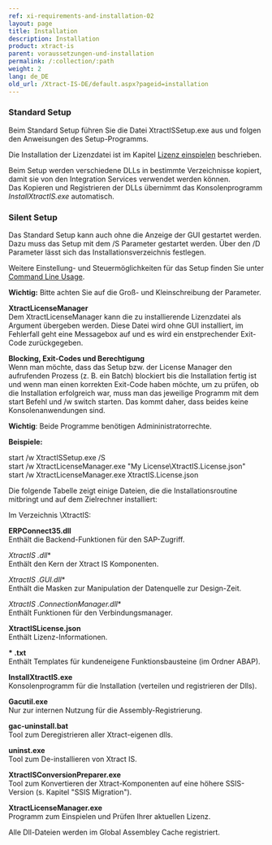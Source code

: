 ```yaml
---
ref: xi-requirements-and-installation-02
layout: page
title: Installation
description: Installation
product: xtract-is
parent: voraussetzungen-und-installation
permalink: /:collection/:path
weight: 2
lang: de_DE
old_url: /Xtract-IS-DE/default.aspx?pageid=installation
---
```


### Standard Setup

Beim Standard Setup führen Sie die Datei XtractISSetup.exe aus und folgen den Anweisungen des Setup-Programms. 

Die Installation der Lizenzdatei ist im Kapitel [Lizenz einspielen](./lizenz-einspielen) beschrieben.

Beim Setup werden verschiedene DLLs in bestimmte Verzeichnisse kopiert, damit sie von  den Integration Services verwendet werden können. <br>
Das Kopieren und Registrieren der DLLs übernimmt das Konsolenprogramm *InstallXtractIS.exe* automatisch. 

### Silent Setup

Das Standard Setup kann auch ohne die Anzeige der GUI gestartet werden. Dazu muss das Setup mit dem /S Parameter gestartet werden. Über den /D Parameter lässt sich das Installationsverzeichnis festlegen. 

Weitere Einstellung- und Steuermöglichkeiten für das Setup finden Sie unter [Command Line Usage](http://nsis.sourceforge.net/Docs/Chapter3.html#3.2.1).

**Wichtig:** Bitte achten Sie auf die Groß- und Kleinschreibung der Parameter. 

**XtractLicenseManager**<br>
Dem XtractLicenseManager kann die zu installierende Lizenzdatei als Argument übergeben werden. Diese Datei wird ohne GUI installiert, im Fehlerfall geht eine Messagebox auf und es wird ein enstprechender Exit-Code zurückgegeben.

**Blocking, Exit-Codes und Berechtigung**<br>
Wenn man möchte, dass das Setup bzw. der License Manager den aufrufenden Prozess (z. B. ein Batch) blockiert bis die Installation fertig ist und wenn man einen korrekten Exit-Code haben möchte, um zu prüfen, ob die Installation erfolgreich war, muss man das jeweilige Programm mit dem start Befehl und /w switch starten. Das kommt daher, dass beides keine Konsolenanwendungen sind.

**Wichtig**: Beide Programme benötigen Admininistratorrechte.

**Beispiele:**

start /w XtractISSetup.exe /S<br>
start /w XtractLicenseManager.exe "My License\XtractIS.License.json"<br>
start /w XtractLicenseManager.exe XtractIS.License.json<br>

Die folgende Tabelle zeigt einige Dateien, die die Installationsroutine mitbringt und auf dem Zielrechner installiert:

Im Verzeichnis \XtractIS\:

**ERPConnect35.dll**<br> 
Enthält die Backend-Funktionen für den SAP-Zugriff.

**XtractIS* .dll** <br>
Enthält den Kern der Xtract IS Komponenten.

**XtractIS* .GUI.dll** <br>
Enthält die Masken zur Manipulation der Datenquelle zur Design-Zeit.

**XtractIS* .ConnectionManager.dll**<br> 
Enthält Funktionen für den Verbindungsmanager.

**XtractISLicense.json** <br>
Enthält Lizenz-Informationen.

__* .txt__ <br>
Enthält Templates für kundeneigene Funktionsbausteine (im Ordner ABAP).

**InstallXtractIS.exe** <br>
Konsolenprogramm für die Installation (verteilen und registrieren der Dlls).

**Gacutil.exe** <br>
Nur zur internen Nutzung für die Assembly-Registrierung.

**gac-uninstall.bat**<br>
Tool zum Deregistrieren aller Xtract-eigenen dlls.

**uninst.exe**<br>
Tool zum De-installieren von Xtract IS.

**XtractISConversionPreparer.exe**<br>
Tool zum Konvertieren der Xtract-Komponenten auf eine höhere SSIS-Version (s. Kapitel "SSIS Migration").

**XtractLicenseManager.exe** <br>
Programm zum Einspielen und Prüfen Ihrer aktuellen Lizenz.

Alle Dll-Dateien werden im Global Assembley Cache registriert.
<!--stackedit_data:
eyJoaXN0b3J5IjpbMjEyMTAzMTI1NV19
-->